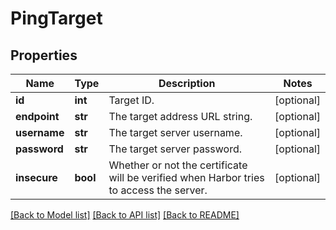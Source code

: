 # PingTarget

## Properties
Name | Type | Description | Notes
------------ | ------------- | ------------- | -------------
**id** | **int** | Target ID. | [optional] 
**endpoint** | **str** | The target address URL string. | [optional] 
**username** | **str** | The target server username. | [optional] 
**password** | **str** | The target server password. | [optional] 
**insecure** | **bool** | Whether or not the certificate will be verified when Harbor tries to access the server. | [optional] 

[[Back to Model list]](../README.md#documentation-for-models) [[Back to API list]](../README.md#documentation-for-api-endpoints) [[Back to README]](../README.md)


